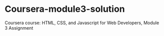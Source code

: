 # Coursera-module3-solution
Coursera course: HTML, CSS, and Javascript for Web Developers, Module 3 Assignment
